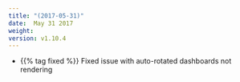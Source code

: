 ```yaml
---
title: "(2017-05-31)"
date:  May 31 2017
weight:
version: v1.10.4
---
```


- {{% tag fixed %}} Fixed issue with auto-rotated dashboards not rendering
